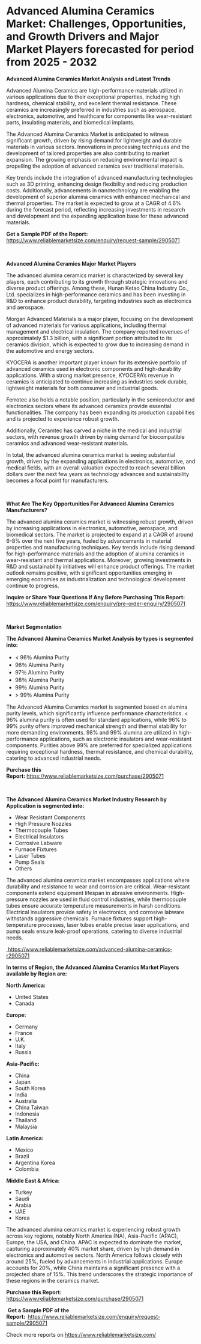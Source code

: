 <p><h1>Advanced Alumina Ceramics Market: Challenges, Opportunities, and Growth Drivers and Major Market Players forecasted for period from 2025 - 2032</h1></p><p><strong>Advanced Alumina Ceramics Market Analysis and Latest Trends</strong></p>
<p><p>Advanced Alumina Ceramics are high-performance materials utilized in various applications due to their exceptional properties, including high hardness, chemical stability, and excellent thermal resistance. These ceramics are increasingly preferred in industries such as aerospace, electronics, automotive, and healthcare for components like wear-resistant parts, insulating materials, and biomedical implants. </p><p>The Advanced Alumina Ceramics Market is anticipated to witness significant growth, driven by rising demand for lightweight and durable materials in various sectors. Innovations in processing techniques and the development of tailored properties are also contributing to market expansion. The growing emphasis on reducing environmental impact is propelling the adoption of advanced ceramics over traditional materials.</p><p>Key trends include the integration of advanced manufacturing technologies such as 3D printing, enhancing design flexibility and reducing production costs. Additionally, advancements in nanotechnology are enabling the development of superior alumina ceramics with enhanced mechanical and thermal properties. The market is expected to grow at a CAGR of 4.6% during the forecast period, reflecting increasing investments in research and development and the expanding application base for these advanced materials.</p></p>
<p><strong>Get a Sample PDF of the Report:&nbsp;</strong> <a href="https://www.reliablemarketsize.com/enquiry/request-sample/2905071?utm_campaign=3175&utm_medium=2&utm_source=Github&utm_content=ia&utm_term=12032025&utm_id=advanced-alumina-ceramics">https://www.reliablemarketsize.com/enquiry/request-sample/2905071</a></p>
<p>&nbsp;</p>
<p><strong>Advanced Alumina Ceramics Major Market Players</strong></p>
<p><p>The advanced alumina ceramics market is characterized by several key players, each contributing to its growth through strategic innovations and diverse product offerings. Among these, Hunan Ketao China Industry Co., Ltd. specializes in high-performance ceramics and has been investing in R&D to enhance product durability, targeting industries such as electronics and aerospace.</p><p>Morgan Advanced Materials is a major player, focusing on the development of advanced materials for various applications, including thermal management and electrical insulation. The company reported revenues of approximately $1.3 billion, with a significant portion attributed to its ceramics division, which is expected to grow due to increasing demand in the automotive and energy sectors.</p><p>KYOCERA is another important player known for its extensive portfolio of advanced ceramics used in electronic components and high-durability applications. With a strong market presence, KYOCERA’s revenue in ceramics is anticipated to continue increasing as industries seek durable, lightweight materials for both consumer and industrial goods.</p><p>Ferrotec also holds a notable position, particularly in the semiconductor and electronics sectors where its advanced ceramics provide essential functionalities. The company has been expanding its production capabilities and is projected to experience robust growth.</p><p>Additionally, Ceramtec has carved a niche in the medical and industrial sectors, with revenue growth driven by rising demand for biocompatible ceramics and advanced wear-resistant materials.</p><p>In total, the advanced alumina ceramics market is seeing substantial growth, driven by the expanding applications in electronics, automotive, and medical fields, with an overall valuation expected to reach several billion dollars over the next few years as technology advances and sustainability becomes a focal point for manufacturers.</p></p>
<p>&nbsp;</p>
<p><strong>What Are The Key Opportunities For Advanced Alumina Ceramics Manufacturers?</strong></p>
<p><p>The advanced alumina ceramics market is witnessing robust growth, driven by increasing applications in electronics, automotive, aerospace, and biomedical sectors. The market is projected to expand at a CAGR of around 6-8% over the next five years, fueled by advancements in material properties and manufacturing techniques. Key trends include rising demand for high-performance materials and the adoption of alumina ceramics in wear-resistant and thermal applications. Moreover, growing investments in R&D and sustainability initiatives will enhance product offerings. The market outlook remains positive, with significant opportunities emerging in emerging economies as industrialization and technological development continue to progress.</p></p>
<p><strong>Inquire or Share Your Questions If Any Before Purchasing This Report:</strong> <a href="https://www.reliablemarketsize.com/enquiry/pre-order-enquiry/2905071?utm_campaign=3175&utm_medium=2&utm_source=Github&utm_content=ia&utm_term=12032025&utm_id=advanced-alumina-ceramics">https://www.reliablemarketsize.com/enquiry/pre-order-enquiry/2905071</a></p>
<p>&nbsp;</p>
<p><strong>Market Segmentation</strong></p>
<p><strong>The Advanced Alumina Ceramics Market Analysis by types is segmented into:</strong></p>
<p><ul><li>< 96％ Alumina Purity</li><li>96％ Alumina Purity</li><li>97％ Alumina Purity</li><li>98％ Alumina Purity</li><li>99％ Alumina Purity</li><li>> 99％ Alumina Purity</li></ul></p>
<p><p>The Advanced Alumina Ceramics market is segmented based on alumina purity levels, which significantly influence performance characteristics. < 96% alumina purity is often used for standard applications, while 96% to 99% purity offers improved mechanical strength and thermal stability for more demanding environments. 98% and 99% alumina are utilized in high-performance applications, such as electronic insulators and wear-resistant components. Purities above 99% are preferred for specialized applications requiring exceptional hardness, thermal resistance, and chemical durability, catering to advanced industrial needs.</p></p>
<p><strong>Purchase this Report:&nbsp;</strong><a href="https://www.reliablemarketsize.com/purchase/2905071?utm_campaign=3175&utm_medium=2&utm_source=Github&utm_content=ia&utm_term=12032025&utm_id=advanced-alumina-ceramics">https://www.reliablemarketsize.com/purchase/2905071</a></p>
<p>&nbsp;</p>
<p><strong>The Advanced Alumina Ceramics Market Industry Research by Application is segmented into:</strong></p>
<p><ul><li>Wear Resistant Components</li><li>High Pressure Nozzles</li><li>Thermocouple Tubes</li><li>Electrical Insulators</li><li>Corrosive Labware</li><li>Furnace Fixtures</li><li>Laser Tubes</li><li>Pump Seals</li><li>Others</li></ul></p>
<p><p>The advanced alumina ceramics market encompasses applications where durability and resistance to wear and corrosion are critical. Wear-resistant components extend equipment lifespan in abrasive environments. High-pressure nozzles are used in fluid control industries, while thermocouple tubes ensure accurate temperature measurements in harsh conditions. Electrical insulators provide safety in electronics, and corrosive labware withstands aggressive chemicals. Furnace fixtures support high-temperature processes, laser tubes enable precise laser applications, and pump seals ensure leak-proof operations, catering to diverse industrial needs.</p></p>
<p><a href="https://www.reliablemarketsize.com/advanced-alumina-ceramics-r2905071?utm_campaign=3175&utm_medium=2&utm_source=Github&utm_content=ia&utm_term=12032025&utm_id=advanced-alumina-ceramics">&nbsp;https://www.reliablemarketsize.com/advanced-alumina-ceramics-r2905071</a></p>
<p><strong>In terms of Region, the Advanced Alumina Ceramics Market Players available by Region are:</strong></p>
<p>
    <p> <strong> North America: </strong>
        <ul>
            <li>United States</li>
            <li>Canada</li>
        </ul>
        </p> 
    <p> <strong> Europe: </strong>
        <ul>
            <li>Germany</li>
            <li>France</li>
            <li>U.K.</li>
            <li>Italy</li>
            <li>Russia</li>
        </ul>
        </p> 
    <p> <strong> Asia-Pacific: </strong>
        <ul>
            <li>China</li>
            <li>Japan</li>
            <li>South Korea</li>
            <li>India</li>
            <li>Australia</li>
            <li>China Taiwan</li>
            <li>Indonesia</li>
            <li>Thailand</li>
            <li>Malaysia</li>
        </ul>
        </p> 
    <p> <strong> Latin America: </strong>
        <ul>
            <li>Mexico</li>
            <li>Brazil</li>
            <li>Argentina Korea</li>
            <li>Colombia</li>
        </ul>
        </p> 
    <p> <strong> Middle East & Africa: </strong>
        <ul>
            <li>Turkey</li>
            <li>Saudi</li>
            <li>Arabia</li>
            <li>UAE</li>
            <li>Korea</li>
        </ul>
    </p>
    </p>
<p><p>The advanced alumina ceramics market is experiencing robust growth across key regions, notably North America (NA), Asia-Pacific (APAC), Europe, the USA, and China. APAC is expected to dominate the market, capturing approximately 40% market share, driven by high demand in electronics and automotive sectors. North America follows closely with around 25%, fueled by advancements in industrial applications. Europe accounts for 20%, while China maintains a significant presence with a projected share of 15%. This trend underscores the strategic importance of these regions in the ceramics market.</p></p>
<p><strong>Purchase this Report: </strong><a href="https://www.reliablemarketsize.com/purchase/2905071?utm_campaign=3175&utm_medium=2&utm_source=Github&utm_content=ia&utm_term=12032025&utm_id=advanced-alumina-ceramics">https://www.reliablemarketsize.com/purchase/2905071</a></p>
<p>&nbsp;<strong>Get a Sample PDF of the Report:&nbsp;&nbsp;</strong><a href="https://www.reliablemarketsize.com/enquiry/request-sample/2905071?utm_campaign=3175&utm_medium=2&utm_source=Github&utm_content=ia&utm_term=12032025&utm_id=advanced-alumina-ceramics">https://www.reliablemarketsize.com/enquiry/request-sample/2905071</a></p>
<p><strong></strong></p>
<p>Check more reports on <a href="https://www.reliablemarketsize.com/?utm_campaign=3175&utm_medium=2&utm_source=Github&utm_content=ia&utm_term=12032025&utm_id=advanced-alumina-ceramics">https://www.reliablemarketsize.com/</a></p>